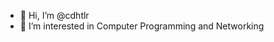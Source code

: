 - 👋 Hi, I’m @cdhtlr
- 👀 I’m interested in Computer Programming and Networking

<!---
cdhtlr/cdhtlr is a ✨ special ✨ repository because its `README.md` (this file) appears on your GitHub profile.
You can click the Preview link to take a look at your changes.
--->
